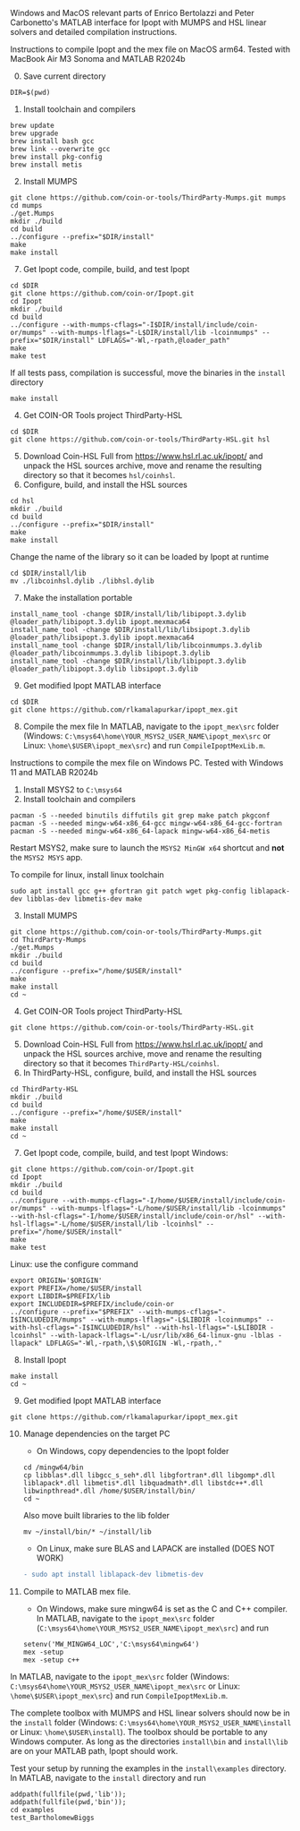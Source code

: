 Windows and MacOS relevant parts of Enrico Bertolazzi and Peter Carbonetto's MATLAB interface for Ipopt with MUMPS and HSL linear solvers and detailed compilation instructions.

Instructions to compile Ipopt and the mex file on MacOS arm64. Tested with MacBook Air M3 Sonoma and MATLAB R2024b

0) Save current directory
```
DIR=$(pwd)
```

1) Install toolchain and compilers
```
brew update
brew upgrade
brew install bash gcc
brew link --overwrite gcc
brew install pkg-config
brew install metis
``` 
2) Install MUMPS
```
git clone https://github.com/coin-or-tools/ThirdParty-Mumps.git mumps
cd mumps
./get.Mumps
mkdir ./build
cd build
../configure --prefix="$DIR/install"
make
make install
```
7) Get Ipopt code, compile, build, and test Ipopt
```
cd $DIR
git clone https://github.com/coin-or/Ipopt.git
cd Ipopt
mkdir ./build
cd build
../configure --with-mumps-cflags="-I$DIR/install/include/coin-or/mumps" --with-mumps-lflags="-L$DIR/install/lib -lcoinmumps" --prefix="$DIR/install" LDFLAGS="-Wl,-rpath,@loader_path"
make
make test
```
If all tests pass, compilation is successful, move the binaries in the `install` directory
```
make install
```
4) Get COIN-OR Tools project ThirdParty-HSL
```
cd $DIR
git clone https://github.com/coin-or-tools/ThirdParty-HSL.git hsl
```
5) Download Coin-HSL Full from https://www.hsl.rl.ac.uk/ipopt/ and unpack the HSL sources archive, move and rename the resulting directory so that it becomes `hsl/coinhsl`.
6) Configure, build, and install the HSL sources
```
cd hsl
mkdir ./build
cd build
../configure --prefix="$DIR/install"
make
make install
```
Change the name of the library so it can be loaded by Ipopt at runtime
```
cd $DIR/install/lib
mv ./libcoinhsl.dylib ./libhsl.dylib
```
7) Make the installation portable
```
install_name_tool -change $DIR/install/lib/libipopt.3.dylib @loader_path/libipopt.3.dylib ipopt.mexmaca64
install_name_tool -change $DIR/install/lib/libsipopt.3.dylib @loader_path/libsipopt.3.dylib ipopt.mexmaca64
install_name_tool -change $DIR/install/lib/libcoinmumps.3.dylib @loader_path/libcoinmumps.3.dylib libipopt.3.dylib
install_name_tool -change $DIR/install/lib/libipopt.3.dylib @loader_path/libipopt.3.dylib libsipopt.3.dylib
```
9) Get modified Ipopt MATLAB interface
```
cd $DIR
git clone https://github.com/rlkamalapurkar/ipopt_mex.git
```
8) Compile the mex file
In MATLAB, navigate to the `ipopt_mex\src` folder (Windows: `C:\msys64\home\YOUR_MSYS2_USER_NAME\ipopt_mex\src` or Linux: `\home\$USER\ipopt_mex\src`) and run `CompileIpoptMexLib.m`.

Instructions to compile the mex file on Windows PC. Tested with Windows 11 and MATLAB R2024b

1) Install MSYS2 to `C:\msys64`
2) Install toolchain and compilers
```
pacman -S --needed binutils diffutils git grep make patch pkgconf
pacman -S --needed mingw-w64-x86_64-gcc mingw-w64-x86_64-gcc-fortran
pacman -S --needed mingw-w64-x86_64-lapack mingw-w64-x86_64-metis
```	
Restart MSYS2, make sure to launch the `MSYS2 MinGW x64` shortcut and **not** the `MSYS2 MSYS` app. 

To compile for linux, install linux toolchain
```
sudo apt install gcc g++ gfortran git patch wget pkg-config liblapack-dev libblas-dev libmetis-dev make
```

3) Install MUMPS
```
git clone https://github.com/coin-or-tools/ThirdParty-Mumps.git
cd ThirdParty-Mumps
./get.Mumps
mkdir ./build
cd build
../configure --prefix="/home/$USER/install"
make
make install
cd ~
```
4) Get COIN-OR Tools project ThirdParty-HSL
```
git clone https://github.com/coin-or-tools/ThirdParty-HSL.git
```
5) Download Coin-HSL Full from https://www.hsl.rl.ac.uk/ipopt/ and unpack the HSL sources archive, move and rename the resulting directory so that it becomes `ThirdParty-HSL/coinhsl`.
6) In ThirdParty-HSL, configure, build, and install the HSL sources
```
cd ThirdParty-HSL
mkdir ./build
cd build
../configure --prefix="/home/$USER/install"
make
make install
cd ~
```
7) Get Ipopt code, compile, build, and test Ipopt
Windows:
```
git clone https://github.com/coin-or/Ipopt.git
cd Ipopt
mkdir ./build
cd build
../configure --with-mumps-cflags="-I/home/$USER/install/include/coin-or/mumps" --with-mumps-lflags="-L/home/$USER/install/lib -lcoinmumps" --with-hsl-cflags="-I/home/$USER/install/include/coin-or/hsl" --with-hsl-lflags="-L/home/$USER/install/lib -lcoinhsl" --prefix="/home/$USER/install"
make
make test
```
Linux: use the configure command
```
export ORIGIN='$ORIGIN'
export PREFIX=/home/$USER/install
export LIBDIR=$PREFIX/lib
export INCLUDEDIR=$PREFIX/include/coin-or
../configure --prefix="$PREFIX" --with-mumps-cflags="-I$INCLUDEDIR/mumps" --with-mumps-lflags="-L$LIBDIR -lcoinmumps" --with-hsl-cflags="-I$INCLUDEDIR/hsl" --with-hsl-lflags="-L$LIBDIR -lcoinhsl" --with-lapack-lflags="-L/usr/lib/x86_64-linux-gnu -lblas -llapack" LDFLAGS="-Wl,-rpath,\$\$ORIGIN -Wl,-rpath,." 
```
8) Install Ipopt
```
make install
cd ~
```
9) Get modified Ipopt MATLAB interface
```
git clone https://github.com/rlkamalapurkar/ipopt_mex.git
```
10) Manage dependencies on the target PC

    - On Windows, copy dependencies to the Ipopt folder
	```
	cd /mingw64/bin
	cp libblas*.dll libgcc_s_seh*.dll libgfortran*.dll libgomp*.dll liblapack*.dll libmetis*.dll libquadmath*.dll libstdc++*.dll libwinpthread*.dll /home/$USER/install/bin/
	cd ~
	```
	Also move built libraries to the lib folder
	```
	mv ~/install/bin/* ~/install/lib
	```
	- On Linux, make sure BLAS and LAPACK are installed (DOES NOT WORK)
	```diff
	- sudo apt install liblapack-dev libmetis-dev
	```
11) Compile to MATLAB mex file. 

	- On Windows, make sure mingw64 is set as the C and C++ compiler. In MATLAB, navigate to the `ipopt_mex\src` folder (`C:\msys64\home\YOUR_MSYS2_USER_NAME\ipopt_mex\src`) and run
	```
	setenv('MW_MINGW64_LOC','C:\msys64\mingw64')
	mex -setup 
	mex -setup c++
	```
In MATLAB, navigate to the `ipopt_mex\src` folder (Windows: `C:\msys64\home\YOUR_MSYS2_USER_NAME\ipopt_mex\src` or Linux: `\home\$USER\ipopt_mex\src`) and run `CompileIpoptMexLib.m`.

The complete toolbox with MUMPS and HSL linear solvers should now be in the `install` folder (Windows: `C:\msys64\home\YOUR_MSYS2_USER_NAME\install` or Linux: `\home\$USER\install`). The toolbox should be portable to any Windows computer. As long as the directories `install\bin` and `install\lib` are on your MATLAB path, Ipopt should work.

Test your setup by running the examples in the `install\examples` directory. In MATLAB, navigate to the `install` directory and run
```
addpath(fullfile(pwd,'lib'));
addpath(fullfile(pwd,'bin'));
cd examples
test_BartholomewBiggs
```

